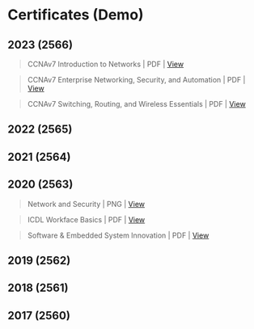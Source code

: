 # Certificates (Demo)

## 2023 (2566)

> CCNAv7 Introduction to Networks | PDF | [View](https://github.com/AekarinOngart/Certificates/blob/main/CCNAv7%20Introduction%20to%20Networks.pdf)

> CCNAv7 Enterprise Networking, Security, and Automation | PDF | [View](https://github.com/AekarinOngart/Certificates/blob/main/CCNAv7%20Enterprise%20Networking%2C%20Security%2C%20and%20Automation.pdf)

> CCNAv7 Switching, Routing, and Wireless Essentials | PDF | [View](https://github.com/AekarinOngart/Certificates/blob/main/CCNAv7%20Switching%2C%20Routing%2C%20and%20Wireless%20Essentials.pdf)

## 2022 (2565)

## 2021 (2564)

## 2020 (2563)

> Network and Security | PNG | [View](https://github.com/AekarinOngart/Certificates/blob/main/Network%20and%20Security.png)

> ICDL Workface Basics | PDF | [View](https://github.com/AekarinOngart/Certificates/blob/main/ICDL%20Workface%20Basics.pdf)

> Software & Embedded System Innovation | PDF | [View](https://github.com/AekarinOngart/Certificates/blob/main/Software%20%26%20Embedded%20System%20Innovation.pdf)

## 2019 (2562)

## 2018 (2561)

## 2017 (2560)
